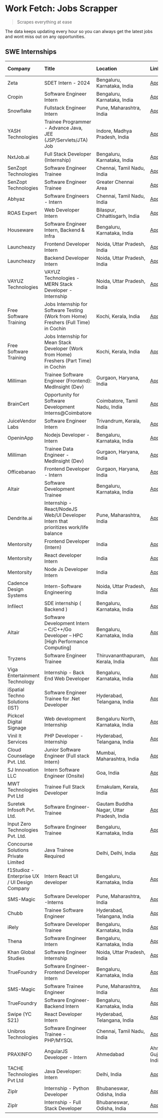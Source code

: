 # Work Fetch: Jobs Scrapper
> Scrapes everything at ease

The data keeps updating every hour so you can always get the latest jobs and wont miss out on any opportunities.

## SWE Internships
<!--START_SECTION:workfetch-->
| Company                                       | Title                                                                                    | Location                                  | Link                                                                                                                                                                                                                                                                                                              | Date Posted   |
|:----------------------------------------------|:-----------------------------------------------------------------------------------------|:------------------------------------------|:------------------------------------------------------------------------------------------------------------------------------------------------------------------------------------------------------------------------------------------------------------------------------------------------------------------|:--------------|
| Zeta                                          | SDET Intern - 2024                                                                       | Bengaluru, Karnataka, India               | [Apply](https://in.linkedin.com/jobs/view/sdet-intern-2024-at-zeta-3829074496?refId=KVg5EiLupUivLA%2F54BDlBQ%3D%3D&trackingId=Q7OdmEgW04sRGly1RSVfHQ%3D%3D&position=2&pageNum=1&trk=public_jobs_jserp-result_search-card)                                                                                         | 2024-02-13    |
| Cropin                                        | Software Engineer Intern                                                                 | Bengaluru, Karnataka, India               | [Apply](https://in.linkedin.com/jobs/view/software-engineer-intern-at-cropin-3829301848?refId=KVg5EiLupUivLA%2F54BDlBQ%3D%3D&trackingId=zN7ihs8kG%2FMKqzvRSCFpKQ%3D%3D&position=17&pageNum=1&trk=public_jobs_jserp-result_search-card)                                                                            | 2024-02-13    |
| Snowflake                                     | Fullstack Engineer Intern                                                                | Pune, Maharashtra, India                  | [Apply](https://in.linkedin.com/jobs/view/fullstack-engineer-intern-at-snowflake-3828959203?refId=KVg5EiLupUivLA%2F54BDlBQ%3D%3D&trackingId=%2FbPYjMYtKchoSNRUNXGmXg%3D%3D&position=21&pageNum=1&trk=public_jobs_jserp-result_search-card)                                                                        | 2024-02-13    |
| YASH Technologies                             | Trainee Programmer - Advance Java, JEE (JSP/Servlets/JTA) Job                            | Indore, Madhya Pradesh, India             | [Apply](https://in.linkedin.com/jobs/view/trainee-programmer-advance-java-jee-jsp-servlets-jta-job-at-yash-technologies-3811759183?refId=DEPRWPwBZ9I10xsB5Vk5Cg%3D%3D&trackingId=h4iuVwWjP2gFf3cabN%2Fz1Q%3D%3D&position=3&pageNum=2&trk=public_jobs_jserp-result_search-card)                                    | 2024-02-13    |
| NxtJob.ai                                     | Full Stack Developer (Internship)                                                        | Bengaluru, Karnataka, India               | [Apply](https://in.linkedin.com/jobs/view/full-stack-developer-internship-at-nxtjob-ai-3829304067?refId=DEPRWPwBZ9I10xsB5Vk5Cg%3D%3D&trackingId=bzdKAAUcODTuIt65y3N4ww%3D%3D&position=8&pageNum=2&trk=public_jobs_jserp-result_search-card)                                                                       | 2024-02-13    |
| SenZopt Technologies                          | Software Engineer Trainee                                                                | Chennai, Tamil Nadu, India                | [Apply](https://in.linkedin.com/jobs/view/software-engineer-trainee-at-senzopt-technologies-3827686880?refId=zwMpZ0IcHX1u22PguUMoaA%3D%3D&trackingId=3%2FelkKolWwFbd6bFT0krpg%3D%3D&position=2&pageNum=0&trk=public_jobs_jserp-result_search-card)                                                                | 2024-02-12    |
| SenZopt Technologies                          | Software Engineer Trainee                                                                | Greater Chennai Area                      | [Apply](https://in.linkedin.com/jobs/view/software-engineer-trainee-at-senzopt-technologies-3827688781?refId=zwMpZ0IcHX1u22PguUMoaA%3D%3D&trackingId=2bDSuKPdQv9J4vTgGZIy1Q%3D%3D&position=4&pageNum=0&trk=public_jobs_jserp-result_search-card)                                                                  | 2024-02-12    |
| Abhyaz                                        | Software Engineers - Intern                                                              | Chennai, Tamil Nadu, India                | [Apply](https://in.linkedin.com/jobs/view/software-engineers-intern-at-abhyaz-3828323617?refId=zwMpZ0IcHX1u22PguUMoaA%3D%3D&trackingId=n5vXeggYNN8giSUdmTIpSg%3D%3D&position=9&pageNum=0&trk=public_jobs_jserp-result_search-card)                                                                                | 2024-02-12    |
| ROAS Expert                                   | Web Developer Intern                                                                     | Bilaspur, Chhattisgarh, India             | [Apply](https://in.linkedin.com/jobs/view/web-developer-intern-at-roas-expert-3828189292?refId=zwMpZ0IcHX1u22PguUMoaA%3D%3D&trackingId=f5sq4EmP5QfQDFvGnDdODQ%3D%3D&position=11&pageNum=0&trk=public_jobs_jserp-result_search-card)                                                                               | 2024-02-12    |
| Houseware                                     | Software Engineer Intern, Backend & Infra                                                | Bengaluru, Karnataka, India               | [Apply](https://in.linkedin.com/jobs/view/software-engineer-intern-backend-infra-at-houseware-3827877404?refId=zwMpZ0IcHX1u22PguUMoaA%3D%3D&trackingId=zQv2YPjlzMRqjQFAwLelng%3D%3D&position=14&pageNum=0&trk=public_jobs_jserp-result_search-card)                                                               | 2024-02-12    |
| Launcheazy                                    | Frontend Developer Intern                                                                | Noida, Uttar Pradesh, India               | [Apply](https://in.linkedin.com/jobs/view/frontend-developer-intern-at-launcheazy-3825516433?refId=KVg5EiLupUivLA%2F54BDlBQ%3D%3D&trackingId=sJj%2F7mt8r%2FfKkgjYtl%2B3KQ%3D%3D&position=11&pageNum=1&trk=public_jobs_jserp-result_search-card)                                                                   | 2024-02-12    |
| Launcheazy                                    | Backend Developer Intern                                                                 | Noida, Uttar Pradesh, India               | [Apply](https://in.linkedin.com/jobs/view/backend-developer-intern-at-launcheazy-3825519157?refId=DEPRWPwBZ9I10xsB5Vk5Cg%3D%3D&trackingId=A1%2BmLp3HZ8xkRrhzKa3zWQ%3D%3D&position=23&pageNum=2&trk=public_jobs_jserp-result_search-card)                                                                          | 2024-02-12    |
| VAYUZ Technologies                            | VAYUZ Technologies - MERN Stack Developer - Internship                                   | Noida, Uttar Pradesh, India               | [Apply](https://in.linkedin.com/jobs/view/vayuz-technologies-mern-stack-developer-internship-at-vayuz-technologies-3822619356?refId=KVg5EiLupUivLA%2F54BDlBQ%3D%3D&trackingId=FH5J5sbFcWwtKF0BgLjUDg%3D%3D&position=19&pageNum=1&trk=public_jobs_jserp-result_search-card)                                        | 2024-02-10    |
| Free Software Training                        | Jobs Internship for Software Testing (Work from Home) Freshers (Full Time) in Cochin     | Kochi, Kerala, India                      | [Apply](https://in.linkedin.com/jobs/view/jobs-internship-for-software-testing-work-from-home-freshers-full-time-in-cochin-at-free-software-training-3826557030?refId=DEPRWPwBZ9I10xsB5Vk5Cg%3D%3D&trackingId=0S19PL2Kv6lQ1Noodagh%2FA%3D%3D&position=13&pageNum=2&trk=public_jobs_jserp-result_search-card)      | 2024-02-10    |
| Free Software Training                        | Jobs Internship for Mean Stack Developer (Work from Home) Freshers (Part Time) in Cochin | Kochi, Kerala, India                      | [Apply](https://in.linkedin.com/jobs/view/jobs-internship-for-mean-stack-developer-work-from-home-freshers-part-time-in-cochin-at-free-software-training-3826556130?refId=DEPRWPwBZ9I10xsB5Vk5Cg%3D%3D&trackingId=2VhLIyvd6LiKyhpYn6ilxQ%3D%3D&position=16&pageNum=2&trk=public_jobs_jserp-result_search-card)    | 2024-02-10    |
| Milliman                                      | Trainee Software Engineer (Frontend): MedInsight (Dev)                                   | Gurgaon, Haryana, India                   | [Apply](https://in.linkedin.com/jobs/view/trainee-software-engineer-frontend-medinsight-dev-at-milliman-3792874280?refId=zwMpZ0IcHX1u22PguUMoaA%3D%3D&trackingId=5TXMhlkJYhzJns3jWcNOOA%3D%3D&position=19&pageNum=0&trk=public_jobs_jserp-result_search-card)                                                     | 2024-02-09    |
| BrainCert                                     | Opportunity for Software Development Interns@Coimbatore                                  | Coimbatore, Tamil Nadu, India             | [Apply](https://in.linkedin.com/jobs/view/opportunity-for-software-development-interns%40coimbatore-at-braincert-3826095058?refId=DEPRWPwBZ9I10xsB5Vk5Cg%3D%3D&trackingId=cFrUe7cduJVxFeSLD%2BcWYw%3D%3D&position=2&pageNum=2&trk=public_jobs_jserp-result_search-card)                                           | 2024-02-09    |
| JuiceVendor Labs                              | Software Engineer Intern                                                                 | Trivandrum, Kerala, India                 | [Apply](https://in.linkedin.com/jobs/view/software-engineer-intern-at-juicevendor-labs-3823487440?refId=DEPRWPwBZ9I10xsB5Vk5Cg%3D%3D&trackingId=poiPQVksQzjScuyg7ljB1g%3D%3D&position=1&pageNum=2&trk=public_jobs_jserp-result_search-card)                                                                       | 2024-02-07    |
| OpeninApp                                     | Nodejs Developer - Intern                                                                | Bengaluru, Karnataka, India               | [Apply](https://in.linkedin.com/jobs/view/nodejs-developer-intern-at-openinapp-3822599762?refId=zwMpZ0IcHX1u22PguUMoaA%3D%3D&trackingId=2ZsYYxqYaxIZUH6PBR4yrg%3D%3D&position=25&pageNum=0&trk=public_jobs_jserp-result_search-card)                                                                              | 2024-02-05    |
| Milliman                                      | Trainee Data Engineer - MedInsight (Dev)                                                 | Gurgaon, Haryana, India                   | [Apply](https://in.linkedin.com/jobs/view/trainee-data-engineer-medinsight-dev-at-milliman-3789275187?refId=DEPRWPwBZ9I10xsB5Vk5Cg%3D%3D&trackingId=BO8whJ6TUfVUvKYu1xPB9Q%3D%3D&position=9&pageNum=2&trk=public_jobs_jserp-result_search-card)                                                                   | 2024-02-01    |
| Officebanao                                   | Frontend Developer - Intern                                                              | Gurgaon, Haryana, India                   | [Apply](https://in.linkedin.com/jobs/view/frontend-developer-intern-at-officebanao-3822614063?refId=zwMpZ0IcHX1u22PguUMoaA%3D%3D&trackingId=2h%2FobC35K3l7hTdgmMUhMg%3D%3D&position=3&pageNum=0&trk=public_jobs_jserp-result_search-card)                                                                         | 2024-01-31    |
| Altair                                        | Software Development Trainee                                                             | Bengaluru, Karnataka, India               | [Apply](https://in.linkedin.com/jobs/view/software-development-trainee-at-altair-3817606202?refId=zwMpZ0IcHX1u22PguUMoaA%3D%3D&trackingId=g9C0RLHrLzBUAZFlpYzn3w%3D%3D&position=17&pageNum=0&trk=public_jobs_jserp-result_search-card)                                                                            | 2024-01-31    |
| Dendrite.ai                                   | Internship - React/NodeJS Web/UI Developer Intern that prioritizes work/life balance     | Pune, Maharashtra, India                  | [Apply](https://in.linkedin.com/jobs/view/internship-react-nodejs-web-ui-developer-intern-that-prioritizes-work-life-balance-at-dendrite-ai-3818948068?refId=KVg5EiLupUivLA%2F54BDlBQ%3D%3D&trackingId=pRvzJfHWBV%2BoCuaehdRiZg%3D%3D&position=7&pageNum=1&trk=public_jobs_jserp-result_search-card)              | 2024-01-31    |
| Mentorsity                                    | Frontend Developer (Intern)                                                              | India                                     | [Apply](https://in.linkedin.com/jobs/view/frontend-developer-intern-at-mentorsity-3820303627?refId=KVg5EiLupUivLA%2F54BDlBQ%3D%3D&trackingId=vAhSZirzyUC%2F%2BDAwSFL05Q%3D%3D&position=9&pageNum=1&trk=public_jobs_jserp-result_search-card)                                                                      | 2024-01-31    |
| Mentorsity                                    | React developer Intern                                                                   | India                                     | [Apply](https://in.linkedin.com/jobs/view/react-developer-intern-at-mentorsity-3820308129?refId=KVg5EiLupUivLA%2F54BDlBQ%3D%3D&trackingId=gHph%2FX9l1HBmjkWA2EJdSQ%3D%3D&position=10&pageNum=1&trk=public_jobs_jserp-result_search-card)                                                                          | 2024-01-31    |
| Mentorsity                                    | Node Js Developer Intern                                                                 | India                                     | [Apply](https://in.linkedin.com/jobs/view/node-js-developer-intern-at-mentorsity-3820307183?refId=DEPRWPwBZ9I10xsB5Vk5Cg%3D%3D&trackingId=28XrmTcp3%2B7aqNJ9piavcA%3D%3D&position=7&pageNum=2&trk=public_jobs_jserp-result_search-card)                                                                           | 2024-01-31    |
| Cadence Design Systems                        | Intern-Software Engineering                                                              | Noida, Uttar Pradesh, India               | [Apply](https://in.linkedin.com/jobs/view/intern-software-engineering-at-cadence-design-systems-3794689056?refId=DEPRWPwBZ9I10xsB5Vk5Cg%3D%3D&trackingId=5csz9AaYsrzXGeDqMbeRNg%3D%3D&position=17&pageNum=2&trk=public_jobs_jserp-result_search-card)                                                             | 2024-01-27    |
| Infilect                                      | SDE internship ( Backend )                                                               | Bengaluru, Karnataka, India               | [Apply](https://in.linkedin.com/jobs/view/sde-internship-backend-at-infilect-3815120558?refId=zwMpZ0IcHX1u22PguUMoaA%3D%3D&trackingId=x9UtUgLZnl95iPu5Jxvnew%3D%3D&position=22&pageNum=0&trk=public_jobs_jserp-result_search-card)                                                                                | 2024-01-25    |
| Altair                                        | Software Development Intern – C/C++/Go Developer – HPC [High Performance Computing]      | Bengaluru, Karnataka, India               | [Apply](https://in.linkedin.com/jobs/view/software-development-intern-%E2%80%93-c-c%2B%2B-go-developer-%E2%80%93-hpc-high-performance-computing-at-altair-3809167074?refId=DEPRWPwBZ9I10xsB5Vk5Cg%3D%3D&trackingId=QFQNdbzT%2Bmn2tBBG8um5kg%3D%3D&position=24&pageNum=2&trk=public_jobs_jserp-result_search-card) | 2024-01-19    |
| Tryzens                                       | Software Engineer Trainee                                                                | Thiruvananthapuram, Kerala, India         | [Apply](https://in.linkedin.com/jobs/view/software-engineer-trainee-at-tryzens-3809363491?refId=zwMpZ0IcHX1u22PguUMoaA%3D%3D&trackingId=p7zHJdRBFjHauUHX9jq8fQ%3D%3D&position=20&pageNum=0&trk=public_jobs_jserp-result_search-card)                                                                              | 2024-01-18    |
| Viga Entertainment Technology                 | Internship - Back End Web Developer                                                      | Bengaluru, Karnataka, India               | [Apply](https://in.linkedin.com/jobs/view/internship-back-end-web-developer-at-viga-entertainment-technology-3817712040?refId=DEPRWPwBZ9I10xsB5Vk5Cg%3D%3D&trackingId=qtP46BhnBZcvcjYWJ07T7g%3D%3D&position=11&pageNum=2&trk=public_jobs_jserp-result_search-card)                                                | 2024-01-17    |
| iSpatial Techno Solutions (IST)               | Software Engineer Trainee for .Net Developer                                             | Hyderabad, Telangana, India               | [Apply](https://in.linkedin.com/jobs/view/software-engineer-trainee-for-net-developer-at-ispatial-techno-solutions-ist-3826984352?refId=KVg5EiLupUivLA%2F54BDlBQ%3D%3D&trackingId=yHckC4AfjTUhsBOj8TI9Yw%3D%3D&position=20&pageNum=1&trk=public_jobs_jserp-result_search-card)                                    | 2024-01-16    |
| Pickcel Digital Signage                       | Web development Internship                                                               | Bengaluru North, Karnataka, India         | [Apply](https://in.linkedin.com/jobs/view/web-development-internship-at-pickcel-digital-signage-3826062393?refId=KVg5EiLupUivLA%2F54BDlBQ%3D%3D&trackingId=S0IWOtmw8VDuSyMsdbfJ2w%3D%3D&position=15&pageNum=1&trk=public_jobs_jserp-result_search-card)                                                           | 2024-01-15    |
| Vinil It Services                             | PHP Developer - Internship                                                               | Hyderabad, Telangana, India               | [Apply](https://in.linkedin.com/jobs/view/php-developer-internship-at-vinil-it-services-3802010061?refId=DEPRWPwBZ9I10xsB5Vk5Cg%3D%3D&trackingId=iyYpdXHq3U0o5iKQIS%2Bxng%3D%3D&position=20&pageNum=2&trk=public_jobs_jserp-result_search-card)                                                                   | 2024-01-14    |
| Cloud Counselage Pvt. Ltd.                    | Junior Software Engineer (Full stack Intern)                                             | Mumbai, Maharashtra, India                | [Apply](https://in.linkedin.com/jobs/view/junior-software-engineer-full-stack-intern-at-cloud-counselage-pvt-ltd-3803132814?refId=KVg5EiLupUivLA%2F54BDlBQ%3D%3D&trackingId=5PhCXVWR0zRYmFsMvfrV4A%3D%3D&position=1&pageNum=1&trk=public_jobs_jserp-result_search-card)                                           | 2024-01-11    |
| SJ Innovation LLC                             | Intern Software Engineer (Onsite)                                                        | Goa, India                                | [Apply](https://in.linkedin.com/jobs/view/intern-software-engineer-onsite-at-sj-innovation-llc-3799959011?refId=KVg5EiLupUivLA%2F54BDlBQ%3D%3D&trackingId=Z1PifmBYPEaUjb6UUW9vCA%3D%3D&position=13&pageNum=1&trk=public_jobs_jserp-result_search-card)                                                            | 2024-01-11    |
| MWT Technologies Pvt Ltd                      | Trainee Full Stack Developer                                                             | Ernakulam, Kerala, India                  | [Apply](https://in.linkedin.com/jobs/view/trainee-full-stack-developer-at-mwt-technologies-pvt-ltd-3800921715?refId=zwMpZ0IcHX1u22PguUMoaA%3D%3D&trackingId=jj8eu3KLhB7dJFlV3VXt1g%3D%3D&position=5&pageNum=0&trk=public_jobs_jserp-result_search-card)                                                           | 2024-01-09    |
| Suretek Infosoft Pvt. Ltd.                    | Software Engineer-Trainee                                                                | Gautam Buddha Nagar, Uttar Pradesh, India | [Apply](https://in.linkedin.com/jobs/view/software-engineer-trainee-at-suretek-infosoft-pvt-ltd-3800934643?refId=zwMpZ0IcHX1u22PguUMoaA%3D%3D&trackingId=bdtXLvJShIhYuKdNiWEgZg%3D%3D&position=8&pageNum=0&trk=public_jobs_jserp-result_search-card)                                                              | 2024-01-09    |
| Input Zero Technologies Pvt. Ltd.             | Software Engineer Trainee                                                                | Bengaluru, Karnataka, India               | [Apply](https://in.linkedin.com/jobs/view/software-engineer-trainee-at-input-zero-technologies-pvt-ltd-3800927643?refId=KVg5EiLupUivLA%2F54BDlBQ%3D%3D&trackingId=N6V4NdzcPoc6uqA2xpHxew%3D%3D&position=3&pageNum=1&trk=public_jobs_jserp-result_search-card)                                                     | 2024-01-09    |
| Concourse Solutions Private Limited           | Java Trainee Required                                                                    | Delhi, Delhi, India                       | [Apply](https://in.linkedin.com/jobs/view/java-trainee-required-at-concourse-solutions-private-limited-3800941190?refId=DEPRWPwBZ9I10xsB5Vk5Cg%3D%3D&trackingId=yCkdJ14GXa4EKNT0K8K07g%3D%3D&position=19&pageNum=2&trk=public_jobs_jserp-result_search-card)                                                      | 2024-01-09    |
| f1Studioz - Enterprise UX / UI Design Company | Intern React UI developer                                                                | Bengaluru, Karnataka, India               | [Apply](https://in.linkedin.com/jobs/view/intern-react-ui-developer-at-f1studioz-enterprise-ux-ui-design-company-3796354738?refId=zwMpZ0IcHX1u22PguUMoaA%3D%3D&trackingId=8PYHRb5Lkm2J5d3njoXhuA%3D%3D&position=7&pageNum=0&trk=public_jobs_jserp-result_search-card)                                             | 2024-01-08    |
| SMS-Magic                                     | Software Developer -Interns                                                              | Pune, Maharashtra, India                  | [Apply](https://in.linkedin.com/jobs/view/software-developer-interns-at-sms-magic-3799485343?refId=KVg5EiLupUivLA%2F54BDlBQ%3D%3D&trackingId=6MR0S4zO8Mha%2FcE6e%2FIDHQ%3D%3D&position=6&pageNum=1&trk=public_jobs_jserp-result_search-card)                                                                      | 2024-01-05    |
| Chubb                                         | Trainee Software Engineer                                                                | Hyderabad, Telangana, India               | [Apply](https://in.linkedin.com/jobs/view/trainee-software-engineer-at-chubb-3811550279?refId=DEPRWPwBZ9I10xsB5Vk5Cg%3D%3D&trackingId=B8jhAdlTNDN14DgRDbvv7g%3D%3D&position=18&pageNum=2&trk=public_jobs_jserp-result_search-card)                                                                                | 2023-12-28    |
| iRely                                         | Software Developer Trainee                                                               | Bengaluru, Karnataka, India               | [Apply](https://in.linkedin.com/jobs/view/software-developer-trainee-at-irely-3801577534?refId=zwMpZ0IcHX1u22PguUMoaA%3D%3D&trackingId=1n2P7yiGzkSJFuxAn8Z%2Ftg%3D%3D&position=10&pageNum=0&trk=public_jobs_jserp-result_search-card)                                                                             | 2023-12-22    |
| Thena                                         | Software Engineer Intern                                                                 | Bengaluru, Karnataka, India               | [Apply](https://in.linkedin.com/jobs/view/software-engineer-intern-at-thena-3778731751?refId=zwMpZ0IcHX1u22PguUMoaA%3D%3D&trackingId=BKVOFUEUOtz5lpvmleKE2w%3D%3D&position=18&pageNum=0&trk=public_jobs_jserp-result_search-card)                                                                                 | 2023-12-05    |
| Khan Global Studies                           | Software Engineer Internship                                                             | Noida, Uttar Pradesh, India               | [Apply](https://in.linkedin.com/jobs/view/software-engineer-internship-at-khan-global-studies-3766942197?refId=KVg5EiLupUivLA%2F54BDlBQ%3D%3D&trackingId=b3R1zO9tmuqz6LpPvbd72w%3D%3D&position=16&pageNum=1&trk=public_jobs_jserp-result_search-card)                                                             | 2023-11-27    |
| TrueFoundry                                   | Software Engineer- Frontend Developer Intern                                             | Bengaluru, Karnataka, India               | [Apply](https://in.linkedin.com/jobs/view/software-engineer-frontend-developer-intern-at-truefoundry-3790095058?refId=zwMpZ0IcHX1u22PguUMoaA%3D%3D&trackingId=faxLkT%2FVfB5mB0Mo%2Fpf8Cg%3D%3D&position=13&pageNum=0&trk=public_jobs_jserp-result_search-card)                                                    | 2023-11-24    |
| SMS-Magic                                     | Software Trainee Engineer                                                                | Pune, Maharashtra, India                  | [Apply](https://in.linkedin.com/jobs/view/software-trainee-engineer-at-sms-magic-3761409781?refId=KVg5EiLupUivLA%2F54BDlBQ%3D%3D&trackingId=lIXP7ptiRkUnn%2ByvJgX7bQ%3D%3D&position=8&pageNum=1&trk=public_jobs_jserp-result_search-card)                                                                         | 2023-11-16    |
| TrueFoundry                                   | Software Engineer-Backend Intern                                                         | Bengaluru, Karnataka, India               | [Apply](https://in.linkedin.com/jobs/view/software-engineer-backend-intern-at-truefoundry-3779508170?refId=KVg5EiLupUivLA%2F54BDlBQ%3D%3D&trackingId=eSINrHtDZnOzKNJ4pvfqBg%3D%3D&position=4&pageNum=1&trk=public_jobs_jserp-result_search-card)                                                                  | 2023-11-10    |
| Swipe (YC S21)                                | React Developer Intern                                                                   | Hyderabad, Telangana, India               | [Apply](https://in.linkedin.com/jobs/view/react-developer-intern-at-swipe-yc-s21-3737600089?refId=zwMpZ0IcHX1u22PguUMoaA%3D%3D&trackingId=lJZcaoJ%2Fg0P5BSedTlO2%2Fg%3D%3D&position=21&pageNum=0&trk=public_jobs_jserp-result_search-card)                                                                        | 2023-10-13    |
| Unibros Technologies                          | Software Engineer Trainee - PHP/MYSQL                                                    | Chennai, Tamil Nadu, India                | [Apply](https://in.linkedin.com/jobs/view/software-engineer-trainee-php-mysql-at-unibros-technologies-3656599241?refId=zwMpZ0IcHX1u22PguUMoaA%3D%3D&trackingId=B0ZIBTbXlW%2FpaySipln2oA%3D%3D&position=12&pageNum=0&trk=public_jobs_jserp-result_search-card)                                                     | 2023-06-12    |
| PRAXINFO                                      | AngularJS Developer - Intern | Ahmedabad                                                 | Ahmedabad, Gujarat, India                 | [Apply](https://in.linkedin.com/jobs/view/angularjs-developer-intern-ahmedabad-at-praxinfo-3656594961?refId=DEPRWPwBZ9I10xsB5Vk5Cg%3D%3D&trackingId=2lMiF%2FubT7bmMzAmZk%2FNzA%3D%3D&position=21&pageNum=2&trk=public_jobs_jserp-result_search-card)                                                              | 2023-06-12    |
| TACHE Technologies Pvt Ltd                    | Java Developer: Intern                                                                   | Delhi, India                              | [Apply](https://in.linkedin.com/jobs/view/java-developer-intern-at-tache-technologies-pvt-ltd-3627622735?refId=DEPRWPwBZ9I10xsB5Vk5Cg%3D%3D&trackingId=vYnAKa4Mf3r0js73l8wWlA%3D%3D&position=4&pageNum=2&trk=public_jobs_jserp-result_search-card)                                                                | 2023-06-06    |
| Ziplr                                         | Internship - Python Developer                                                            | Bhubaneswar, Odisha, India                | [Apply](https://in.linkedin.com/jobs/view/internship-python-developer-at-ziplr-3645677592?refId=KVg5EiLupUivLA%2F54BDlBQ%3D%3D&trackingId=pBVpDwOedfIBDphR4c7dMQ%3D%3D&position=18&pageNum=1&trk=public_jobs_jserp-result_search-card)                                                                            | 2023-06-02    |
| Ziplr                                         | Internship - Full Stack Developer                                                        | Bhubaneswar, Odisha, India                | [Apply](https://in.linkedin.com/jobs/view/internship-full-stack-developer-at-ziplr-3645675705?refId=DEPRWPwBZ9I10xsB5Vk5Cg%3D%3D&trackingId=pax4pS6gJC9WoOnbWlt1kA%3D%3D&position=15&pageNum=2&trk=public_jobs_jserp-result_search-card)                                                                          | 2023-06-02    |
<!--END_SECTION:workfetch-->
